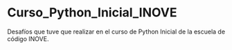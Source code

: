 # Curso_Python_Inicial_INOVE
Desafíos que tuve que realizar en el curso de Python Inicial de la escuela de código INOVE.
